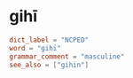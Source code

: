 # gihī

``` toml
dict_label = "NCPED"
word = "gihī"
grammar_comment = "masculine"
see_also = ["gihin"]
```

